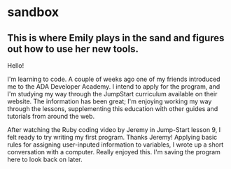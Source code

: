 # sandbox
This is where Emily plays in the sand and figures out how to use her new tools.
-------------------------------------------------------------------------------

Hello!

I'm learning to code. A couple of weeks ago one of my friends introduced me to the ADA Developer Academy. I intend to apply for the program, and I'm studying my way through the JumpStart curriculum available on their website. The information has been great; I'm enjoying working my way through the lessons, supplementing this education with other guides and tutorials from around the web.

After watching the Ruby coding video by Jeremy in Jump-Start lesson 9, I felt ready to try writing my first program. Thanks Jeremy! Applying basic rules for assigning user-inputed information to variables, I wrote up a short conversation with a computer. Really enjoyed this. I'm saving the program here to look back on later.
